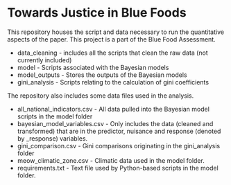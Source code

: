 
# Towards Justice in Blue Foods

This repository houses the script and data necessary to run the quantitative aspects of the paper. This project is a part of the Blue Food Assessment. 

* data_cleaning - includes all the scripts that clean the raw data (not currently included)
* model - Scripts associated with the Bayesian models
* model_outputs - Stores the outputs of the Bayesian models
* gini_analysis - Scripts relating to the calculation of gini coefficients

The repository also includes some data files used in the analysis. 

* all_national_indicators.csv - All data pulled into the Bayesian model scripts in the model folder
* bayesian_model_variables.csv - Only includes the data (cleaned and transformed) that are in the predictor, nuisance and response (denoted by _response) variables.
* gini_comparison.csv - Gini comparisons originating in the gini_analysis folder
* meow_climatic_zone.csv - Climatic data used in the model folder. 
* requirements.txt - Text file used by Python-based scripts in the model folder. 
